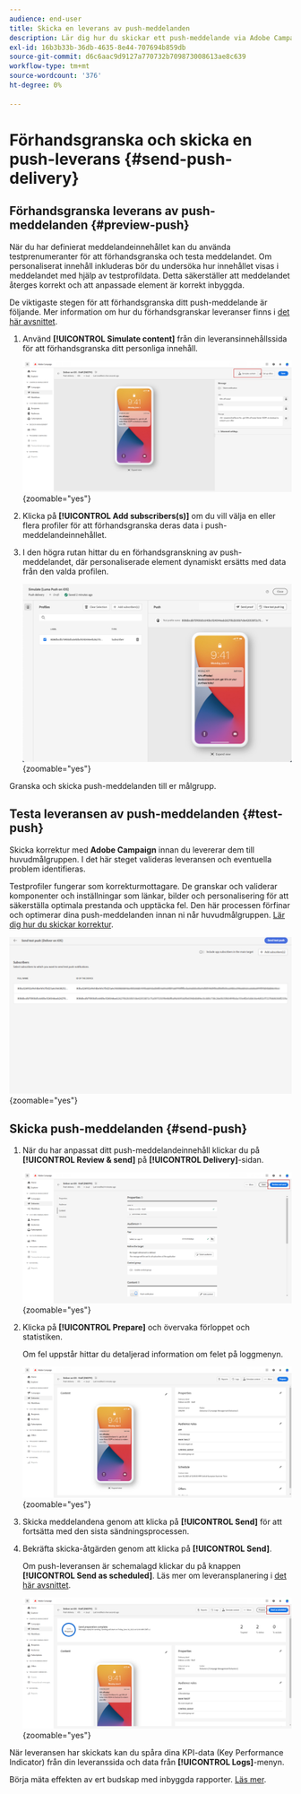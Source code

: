 ```yaml
---
audience: end-user
title: Skicka en leverans av push-meddelanden
description: Lär dig hur du skickar ett push-meddelande via Adobe Campaign Web
exl-id: 16b3b33b-36db-4635-8e44-707694b859db
source-git-commit: d6c6aac9d9127a770732b709873008613ae8c639
workflow-type: tm+mt
source-wordcount: '376'
ht-degree: 0%

---
```


# Förhandsgranska och skicka en push-leverans {#send-push-delivery}

## Förhandsgranska leverans av push-meddelanden {#preview-push}

När du har definierat meddelandeinnehållet kan du använda testprenumeranter för att förhandsgranska och testa meddelandet. Om personaliserat innehåll inkluderas bör du undersöka hur innehållet visas i meddelandet med hjälp av testprofildata. Detta säkerställer att meddelandet återges korrekt och att anpassade element är korrekt inbyggda.

De viktigaste stegen för att förhandsgranska ditt push-meddelande är följande. Mer information om hur du förhandsgranskar leveranser finns i [det här avsnittet](../preview-test/preview-content.md).

1. Använd **[!UICONTROL Simulate content]** från din leveransinnehållssida för att förhandsgranska ditt personliga innehåll.

   ![Förhandsgranska anpassat innehåll på leveransinnehållssidan](assets/push_send_1.png){zoomable="yes"}

1. Klicka på **[!UICONTROL Add subscribers(s)]** om du vill välja en eller flera profiler för att förhandsgranska deras data i push-meddelandeinnehållet.

   <!--Once your test subscribers are selected, click **[!UICONTROL Select]**.
    ![](assets/push_send_5.png){zoomable="yes"}-->

1. I den högra rutan hittar du en förhandsgranskning av push-meddelandet, där personaliserade element dynamiskt ersätts med data från den valda profilen.

   ![Förhandsgranskningsfönstret med anpassade element som ersatts med profildata](assets/push_send_7.png){zoomable="yes"}

Granska och skicka push-meddelanden till er målgrupp.

## Testa leveransen av push-meddelanden {#test-push}

Skicka korrektur med **Adobe Campaign** innan du levererar dem till huvudmålgruppen. I det här steget valideras leveransen och eventuella problem identifieras.

Testprofiler fungerar som korrekturmottagare. De granskar och validerar komponenter och inställningar som länkar, bilder och personalisering för att säkerställa optimala prestanda och upptäcka fel. Den här processen förfinar och optimerar dina push-meddelanden innan ni når huvudmålgruppen. [Lär dig hur du skickar korrektur](../preview-test/test-deliveries.md#subscribers).

![Testar leverans av push-meddelanden med korrekturmottagare](assets/push_send_6.png){zoomable="yes"}

## Skicka push-meddelanden {#send-push}

1. När du har anpassat ditt push-meddelandeinnehåll klickar du på **[!UICONTROL Review & send]** på **[!UICONTROL Delivery]**-sidan.

   ![Granska och skicka på leveranssidan](assets/push_send_2.png){zoomable="yes"}

1. Klicka på **[!UICONTROL Prepare]** och övervaka förloppet och statistiken.

   Om fel uppstår hittar du detaljerad information om felet på loggmenyn.

   ![Övervaka förberedelseförloppet och statistik](assets/push_send_3.png){zoomable="yes"}

1. Skicka meddelandena genom att klicka på **[!UICONTROL Send]** för att fortsätta med den sista sändningsprocessen.

1. Bekräfta skicka-åtgärden genom att klicka på **[!UICONTROL Send]**.

   Om push-leveransen är schemalagd klickar du på knappen **[!UICONTROL Send as scheduled]**. Läs mer om leveransplanering i [det här avsnittet](../msg/gs-messages.md#schedule-the-delivery-sending).

   ![Skicka som schemalagd knapp för schemalagd push-leverans](assets/push_send_4.png){zoomable="yes"}

När leveransen har skickats kan du spåra dina KPI-data (Key Performance Indicator) från din leveranssida och data från **[!UICONTROL Logs]**-menyn.

Börja mäta effekten av ert budskap med inbyggda rapporter. [Läs mer](../reporting/push-report.md).